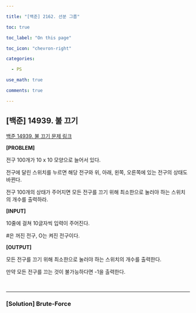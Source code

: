```yaml
---

title: "[백준] 2162. 선분 그룹"

toc: true

toc_label: "On this page"

toc_icon: "chevron-right"

categories:

  - PS

use_math: true

comments: true

---
```


## [백준] 14939. 불 끄기

[백준 14939. 불 끄기 문제 링크](https://www.acmicpc.net/problem/14939)

**[PROBLEM]**

전구 100개가 10 x 10 모양으로 늘어서 있다.

전구에 달린 스위치를 누르면 해당 전구와 위, 아래, 왼쪽, 오른쪽에 있는 전구의 상태도 바뀐다.

전구 100개의 상태가 주어지면 모든 전구를 끄기 위해 최소한으로 눌러야 하는 스위치의 개수를 출력하라.

**[INPUT]**

10줄에 걸쳐 10글자씩 입력이 주어진다.

#은 꺼진 전구, O는 켜진 전구이다.

**[OUTPUT]**

모든 전구를 끄기 위해 최소한으로 눌러야 하는 스위치의 개수를 출력한다.

만약 모든 전구를 끄는 것이 불가능하다면 -1을 출력한다.

<br/>

---

### [Solution] Brute-Force

